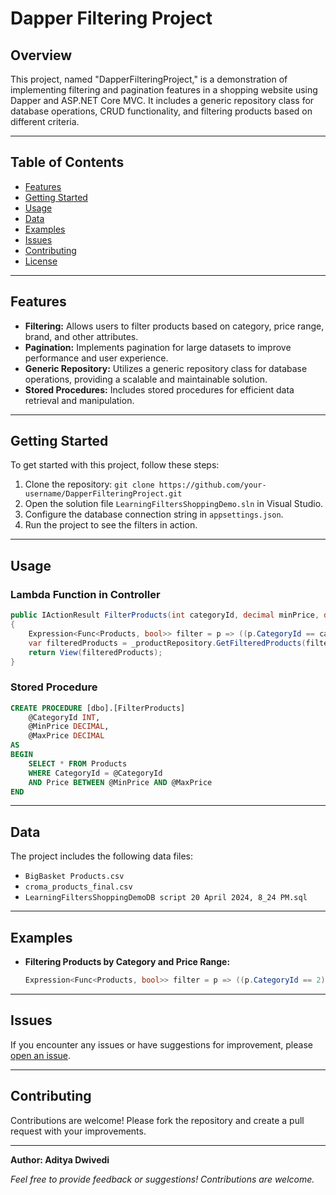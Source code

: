 # Dapper Filtering Project


## Overview

This project, named "DapperFilteringProject," is a demonstration of implementing filtering and pagination features in a shopping website using Dapper and ASP.NET Core MVC. It includes a generic repository class for database operations, CRUD functionality, and filtering products based on different criteria.

---

## Table of Contents

- [Features](#features)
- [Getting Started](#getting-started)
- [Usage](#usage)
- [Data](#data)
- [Examples](#examples)
- [Issues](#issues)
- [Contributing](#contributing)
- [License](#license)

---

## Features

- **Filtering:** Allows users to filter products based on category, price range, brand, and other attributes.
- **Pagination:** Implements pagination for large datasets to improve performance and user experience.
- **Generic Repository:** Utilizes a generic repository class for database operations, providing a scalable and maintainable solution.
- **Stored Procedures:** Includes stored procedures for efficient data retrieval and manipulation.

---

## Getting Started

To get started with this project, follow these steps:

1. Clone the repository: `git clone https://github.com/your-username/DapperFilteringProject.git`
2. Open the solution file `LearningFiltersShoppingDemo.sln` in Visual Studio.
3. Configure the database connection string in `appsettings.json`.
4. Run the project to see the filters in action.

---

## Usage

### Lambda Function in Controller
```csharp
public IActionResult FilterProducts(int categoryId, decimal minPrice, decimal maxPrice)
{
    Expression<Func<Products, bool>> filter = p => ((p.CategoryId == categoryId) && (p.Price >= minPrice && p.Price <= maxPrice));
    var filteredProducts = _productRepository.GetFilteredProducts(filter);
    return View(filteredProducts);
}
```

### Stored Procedure
```sql
CREATE PROCEDURE [dbo].[FilterProducts]
    @CategoryId INT,
    @MinPrice DECIMAL,
    @MaxPrice DECIMAL
AS
BEGIN
    SELECT * FROM Products
    WHERE CategoryId = @CategoryId
    AND Price BETWEEN @MinPrice AND @MaxPrice
END
```

---

## Data

The project includes the following data files:

- `BigBasket Products.csv`
- `croma_products_final.csv`
- `LearningFiltersShoppingDemoDB script 20 April 2024, 8_24 PM.sql`

---

## Examples

- **Filtering Products by Category and Price Range:**
  ```csharp
  Expression<Func<Products, bool>> filter = p => ((p.CategoryId == 2) && (p.Price >= 2 && p.Price <= 200));
  ```

---

## Issues

If you encounter any issues or have suggestions for improvement, please [open an issue](https://github.com/your-username/DapperFilteringProject/issues).

---

## Contributing

Contributions are welcome! Please fork the repository and create a pull request with your improvements.



---

**Author: Aditya Dwivedi**

*Feel free to provide feedback or suggestions! Contributions are welcome.*